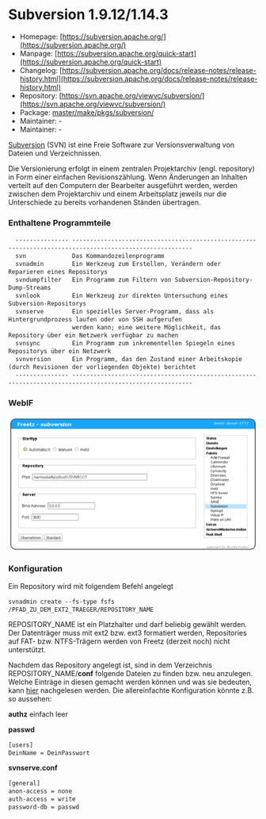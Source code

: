# Subversion 1.9.12/1.14.3
 - Homepage: [https://subversion.apache.org/](https://subversion.apache.org/)
 - Manpage: [https://subversion.apache.org/quick-start](https://subversion.apache.org/quick-start)
 - Changelog: [https://subversion.apache.org/docs/release-notes/release-history.html](https://subversion.apache.org/docs/release-notes/release-history.html)
 - Repository: [https://svn.apache.org/viewvc/subversion/](https://svn.apache.org/viewvc/subversion/)
 - Package: [master/make/pkgs/subversion/](https://github.com/Freetz-NG/freetz-ng/tree/master/make/pkgs/subversion/)
 - Maintainer: -
 - Maintainer: -

[Subversion](http://subversion.tigris.org/) (SVN)
ist eine Freie Software zur Versionsverwaltung von Dateien und
Verzeichnissen.

Die Versionierung erfolgt in einem zentralen Projektarchiv (engl.
repository) in Form einer einfachen Revisionszählung. Wenn Änderungen an
Inhalten verteilt auf den Computern der Bearbeiter ausgeführt werden,
werden zwischen dem Projektarchiv und einem Arbeitsplatz jeweils nur die
Unterschiede zu bereits vorhandenen Ständen übertragen.

### Enthaltene Programmteile

```
  --------------- --------------------------------------------------------------------------------------------------------
  svn             Das Kommandozeilenprogramm
  svnadmin        Ein Werkzeug zum Erstellen, Verändern oder Reparieren eines Repositorys
  svndumpfilter   Ein Programm zum Filtern von Subversion-Repository-Dump-Streams
  svnlook         Ein Werkzeug zur direkten Untersuchung eines Subversion-Repositorys
  svnserve        Ein spezielles Server-Programm, dass als Hintergrundprozess laufen oder von SSH aufgerufen
                  werden kann; eine weitere Möglichkeit, das Repository über ein Netzwerk verfügbar zu machen
  svnsync         Ein Programm zum inkrementellen Spiegeln eines Repositorys über ein Netzwerk
  svnversion      Ein Programm, das den Zustand einer Arbeitskopie (durch Revisionen der vorliegenden Objekte) berichtet
  --------------- --------------------------------------------------------------------------------------------------------
```

### WebIF

[![Subversion](../screenshots/117_md.png)](../screenshots/117.png)


### Konfiguration

Ein Repository wird mit folgendem Befehl angelegt

```
svnadmin create --fs-type fsfs /PFAD_ZU_DEM_EXT2_TRAEGER/REPOSITORY_NAME
```

REPOSITORY_NAME ist ein Platzhalter und darf beliebig gewählt werden.
Der Datenträger muss mit ext2 bzw. ext3 formatiert werden, Repositories
auf FAT- bzw. NTFS-Trägern werden von Freetz (derzeit noch) nicht
unterstützt.

Nachdem das Repository angelegt ist, sind in dem Verzeichnis
REPOSITORY_NAME/**conf** folgende Dateien zu finden bzw. neu anzulegen.
Welche Einträge in diesen gemacht werden können und was sie bedeuten,
kann
[hier](http://svnbook.red-bean.com/nightly/en/svn.serverconfig.svnserve.html)
nachgelesen werden. Die allereinfachte Konfiguration könnte z.B. so
aussehen:

**authz** einfach leer

**passwd**

```
[users]
DeinName = DeinPasswort
```

**svnserve.conf**

```
[general]
anon-access = none
auth-access = write
password-db = passwd
```

